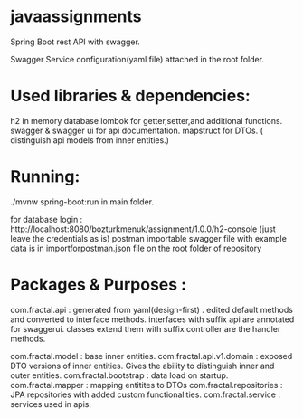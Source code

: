 # javaassignments
Spring Boot rest API with swagger.

Swagger Service configuration(yaml file) attached in the root folder.

# Used libraries & dependencies: 

h2 in memory database
lombok for getter,setter,and additional functions. 
swagger & swagger ui for api documentation. 
mapstruct for DTOs. ( distinguish api models from inner entities.)

# Running:
./mvnw spring-boot:run in main folder.

for database login : http://localhost:8080/bozturkmenuk/assignment/1.0.0/h2-console (just leave the credentials as is)
postman importable swagger file with example data is in importforpostman.json file on the root folder of repository

# Packages & Purposes :

com.fractal.api : generated from yaml(design-first) . edited default methods and converted to interface methods. interfaces with suffix api are annotated for swaggerui. classes extend them with suffix controller are the handler methods. 

com.fractal.model : base inner entities. 
com.fractal.api.v1.domain : exposed DTO versions of inner entities. Gives the ability to distinguish inner and outer entities. 
com.fractal.bootstrap : data load on startup. 
com.fractal.mapper : mapping entitites to DTOs
com.fractal.repositories : JPA repositories with added custom functionalities.
com.fractal.service : services used in apis.
 


